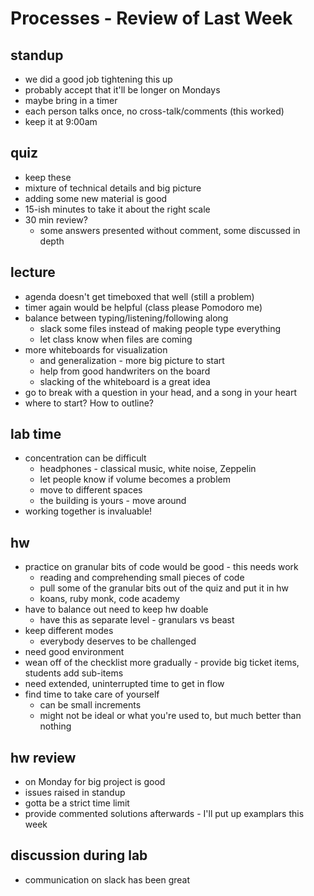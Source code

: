 # Processes - Review of Last Week

## standup 
* we did a good job tightening this up
* probably accept that it'll be longer on Mondays
* maybe bring in a timer
* each person talks once, no cross-talk/comments (this worked)
* keep it at 9:00am

## quiz
* keep these
* mixture of technical details and big picture
* adding some new material is good
* 15-ish minutes to take it about the right scale
* 30 min review? 
  * some answers presented without comment, some discussed in depth

## lecture
* agenda doesn't get timeboxed that well (still a problem)
* timer again would be helpful (class please Pomodoro me)
* balance between typing/listening/following along
  * slack some files instead of making people type everything
  * let class know when files are coming
* more whiteboards for visualization
  * and generalization - more big picture to start
  * help from good handwriters on the board
  * slacking of the whiteboard is a great idea
* go to break with a question in your head, and a song in your heart
* where to start? How to outline?

## lab time
* concentration can be difficult 
  * headphones - classical music, white noise, Zeppelin
  * let people know if volume becomes a problem
  * move to different spaces
  * the building is yours - move around
* working together is invaluable!

## hw
* practice on granular bits of code would be good - this needs work
  * reading and comprehending small pieces of code
  * pull some of the granular bits out of the quiz and put it in hw
  * koans, ruby monk, code academy
* have to balance out need to keep hw doable
  * have this as separate level - granulars vs beast
* keep different modes
  * everybody deserves to be challenged
* need good environment
* wean off of the checklist more gradually - provide big ticket items, students add sub-items
* need extended, uninterrupted time to get in flow
* find time to take care of yourself
  * can be small increments
  * might not be ideal or what you're used to, but
    much better than nothing

## hw review
* on Monday for big project is good
* issues raised in standup
* gotta be a strict time limit
* provide commented solutions afterwards - I'll put up examplars this week

## discussion during lab
* communication on slack has been great

